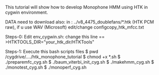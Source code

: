 This tutorial will show how to develop
Monophone HMM using HTK in cygwin environment.

DATA need to download also:
in : ../v8_4475_doublefans/*.htk (HTK PCM raw), if u use
WAV (Microsoft) edit/change configcopy_htk_mfcc.txt

Steps-0:
Edit env_cygwin.sh: 
change this line  == >HTKTOOLS_DIR="your_htk_dir/HTKTools"

Steps-1:
Execute this bash scripts files
$ pwd
/cygdrive/..../htk_monophone_tutorial
$ chmod +x  *.sh
$ ./preparemfc_cyg.sh
$ ./baum_viterbi_init_cyg.sh
$ ./makehmm_cyg.sh
$ ./monotest_cyg.sh
$ ./monoperf_cyg.sh
